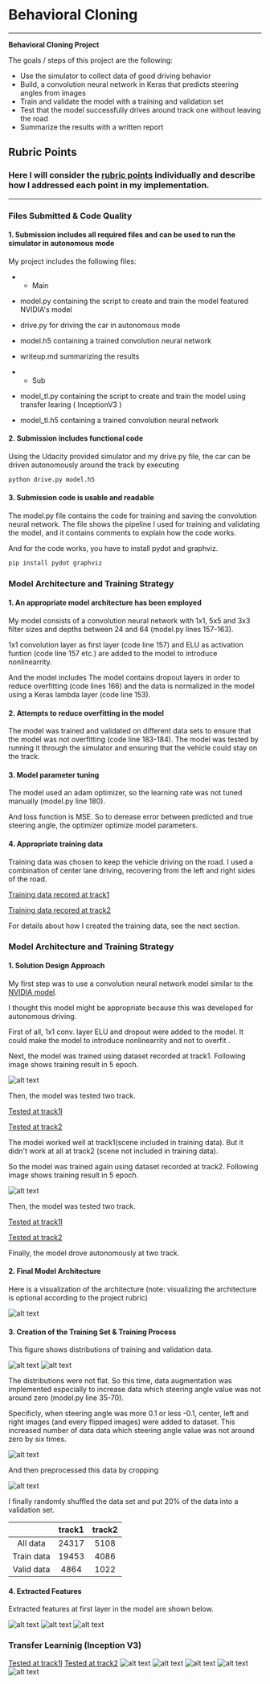 # **Behavioral Cloning** 
---

**Behavioral Cloning Project**

The goals / steps of this project are the following:
* Use the simulator to collect data of good driving behavior
* Build, a convolution neural network in Keras that predicts steering angles from images
* Train and validate the model with a training and validation set
* Test that the model successfully drives around track one without leaving the road
* Summarize the results with a written report

## Rubric Points
### Here I will consider the [rubric points](https://review.udacity.com/#!/rubrics/432/view) individually and describe how I addressed each point in my implementation.  

---
### Files Submitted & Code Quality

#### 1. Submission includes all required files and can be used to run the simulator in autonomous mode

My project includes the following files:
* * Main
* model.py containing the script to create and train the model featured NVIDIA's model
* drive.py for driving the car in autonomous mode
* model.h5 containing a trained convolution neural network
* writeup.md summarizing the results

* * Sub
* model_tl.py containing the script to create and train the model using transfer learing ( InceptionV3 )
* model_tl.h5 containing a trained convolution neural network

#### 2. Submission includes functional code
Using the Udacity provided simulator and my drive.py file, the car can be driven autonomously around the track by executing 
```sh
python drive.py model.h5
```

#### 3. Submission code is usable and readable

The model.py file contains the code for training and saving the convolution neural network. The file shows the pipeline I used for training and validating the model, and it contains comments to explain how the code works.

And for the code works, you have to install pydot and graphviz.
```sh
pip install pydot graphviz
```

### Model Architecture and Training Strategy

#### 1. An appropriate model architecture has been employed

My model consists of a convolution neural network with 1x1, 5x5 and 3x3 filter sizes and depths between 24 and 64 (model.py lines 157-163). 

1x1 convolution layer as first layer (code line 157) and ELU as activation funtion (code line 157 etc.) are added to the model to introduce nonlinearrity.

And the model includes The model contains dropout layers in order to reduce overfitting (code lines 166) and the data is normalized in the model using a Keras lambda layer (code line 153).

#### 2. Attempts to reduce overfitting in the model

The model was trained and validated on different data sets to ensure that the model was not overfitting (code line 183-184). The model was tested by running it through the simulator and ensuring that the vehicle could stay on the track.

#### 3. Model parameter tuning

The model used an adam optimizer, so the learning rate was not tuned manually (model.py line 180).

And loss function is MSE. So to derease error between predicted and true steering angle, the optimizer optimize model parameters.

#### 4. Appropriate training data

Training data was chosen to keep the vehicle driving on the road. I used a combination of center lane driving, recovering from the left and right sides of the road.

[Training data recored at track1](https://youtu.be/GsNV_fHJyI0)

[Training data recored at track2](https://youtu.be/bT1zx2h4iok)

For details about how I created the training data, see the next section. 

### Model Architecture and Training Strategy

#### 1. Solution Design Approach

My first step was to use a convolution neural network model similar to the [NVIDIA model](https://devblogs.nvidia.com/deep-learning-self-driving-cars/).

I thought this model might be appropriate because this was developed for autonomous driving.

First of all, 1x1 conv. layer ELU and dropout were added to the model. It could make the model to introduce nonlinearrity and not to overfit .

Next, the model was trained using dataset recorded at track1. Following image shows training result in 5 epoch.

![alt text](./training_results_5epoch.png)

Then, the model was tested two track.

[Tested at track1l](https://youtu.be/FCUiHn886-c)

[Tested at track2](https://youtu.be/SQEpGinTu6s)

The model worked well at track1(scene included in training data). But it didn't work at all at track2 (scene not included in training data).

So the model was trained again using dataset recorded at track2. Following image shows training result in 5 epoch.

![alt text](./training_results_track2.png)

Then, the model was tested two track.

[Tested at track1l](https://youtu.be/pyhaYlEJpZg)

[Tested at track2](https://youtu.be/Cl2_GEv3AM0)

Finally, the model drove autonomously at two track.

#### 2. Final Model Architecture

Here is a visualization of the architecture (note: visualizing the architecture is optional according to the project rubric)

![alt text](./model.png)

#### 3. Creation of the Training Set & Training Process

This figure shows distributions of training and validation data. 

![alt text](./train.png)
![alt text](./validation.png)

The distributions were not flat. So this time, data augmentation was implemented especially to increase data which steering angle value was not around zero (model.py line 35-70).

Specificly, when steering angle was more 0.1 or less -0.1, center, left and right images (and every flipped images) were added to dataset. This increased number of data data which steering angle value was not around zero by six times.

![alt text](./images_aug.png)

And then preprocessed this data by cropping

![alt text](./images.png)

I finally randomly shuffled the data set and put 20% of the data into a validation set. 

|             | track1 | track2 |
|:-----------:|:---------:|:----------:|
| All data    | 24317 | 5108 | 
| Train data | 19453 | 4086 |
| Valid data | 4864 | 1022 |

#### 4. Extracted Features

Extracted features at first layer in the model are shown below.

![alt text](./hidden_layer_output1.png)
![alt text](./hidden_layer_output2.png)
![alt text](./hidden_layer_output3.png)

### Transfer Learninig (Inception V3)

[Tested at track1l](https://youtu.be/pyhaYlEJpZg)
[Tested at track2](https://youtu.be/Cl2_GEv3AM0)
![alt text](./model_tl.png)
![alt text](./images_tl.png)
![alt text](./hidden_layer_output1_tl.png)
![alt text](./hidden_layer_output2_tl.png)
![alt text](./hidden_layer_output3_tl.png)